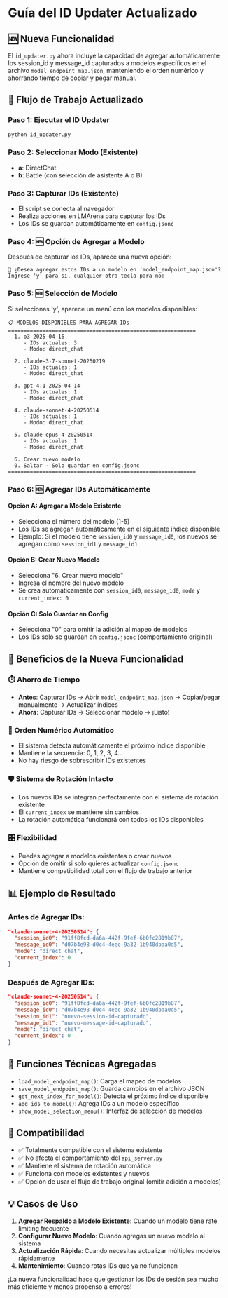 # Guía del ID Updater Actualizado

## 🆕 Nueva Funcionalidad

El `id_updater.py` ahora incluye la capacidad de agregar automáticamente los session_id y message_id capturados a modelos específicos en el archivo `model_endpoint_map.json`, manteniendo el orden numérico y ahorrando tiempo de copiar y pegar manual.

## 🔄 Flujo de Trabajo Actualizado

### Paso 1: Ejecutar el ID Updater
```bash
python id_updater.py
```

### Paso 2: Seleccionar Modo (Existente)
- **a**: DirectChat
- **b**: Battle (con selección de asistente A o B)

### Paso 3: Capturar IDs (Existente)
- El script se conecta al navegador
- Realiza acciones en LMArena para capturar los IDs
- Los IDs se guardan automáticamente en `config.jsonc`

### Paso 4: 🆕 Opción de Agregar a Modelo
Después de capturar los IDs, aparece una nueva opción:

```
🔄 ¿Desea agregar estos IDs a un modelo en 'model_endpoint_map.json'?
Ingrese 'y' para sí, cualquier otra tecla para no:
```

### Paso 5: 🆕 Selección de Modelo
Si seleccionas 'y', aparece un menú con los modelos disponibles:

```
📋 MODELOS DISPONIBLES PARA AGREGAR IDs
============================================================
  1. o3-2025-04-16
     - IDs actuales: 3
     - Modo: direct_chat

  2. claude-3-7-sonnet-20250219
     - IDs actuales: 1
     - Modo: direct_chat

  3. gpt-4.1-2025-04-14
     - IDs actuales: 1
     - Modo: direct_chat

  4. claude-sonnet-4-20250514
     - IDs actuales: 1
     - Modo: direct_chat

  5. claude-opus-4-20250514
     - IDs actuales: 1
     - Modo: direct_chat

  6. Crear nuevo modelo
  0. Saltar - Solo guardar en config.jsonc
============================================================
```

### Paso 6: 🆕 Agregar IDs Automáticamente

#### Opción A: Agregar a Modelo Existente
- Selecciona el número del modelo (1-5)
- Los IDs se agregan automáticamente en el siguiente índice disponible
- Ejemplo: Si el modelo tiene `session_id0` y `message_id0`, los nuevos se agregan como `session_id1` y `message_id1`

#### Opción B: Crear Nuevo Modelo
- Selecciona "6. Crear nuevo modelo"
- Ingresa el nombre del nuevo modelo
- Se crea automáticamente con `session_id0`, `message_id0`, `mode` y `current_index: 0`

#### Opción C: Solo Guardar en Config
- Selecciona "0" para omitir la adición al mapeo de modelos
- Los IDs solo se guardan en `config.jsonc` (comportamiento original)

## 🎯 Beneficios de la Nueva Funcionalidad

### ⏱️ Ahorro de Tiempo
- **Antes**: Capturar IDs → Abrir `model_endpoint_map.json` → Copiar/pegar manualmente → Actualizar índices
- **Ahora**: Capturar IDs → Seleccionar modelo → ¡Listo!

### 🔢 Orden Numérico Automático
- El sistema detecta automáticamente el próximo índice disponible
- Mantiene la secuencia: 0, 1, 2, 3, 4...
- No hay riesgo de sobrescribir IDs existentes

### 🛡️ Sistema de Rotación Intacto
- Los nuevos IDs se integran perfectamente con el sistema de rotación existente
- El `current_index` se mantiene sin cambios
- La rotación automática funcionará con todos los IDs disponibles

### 🎛️ Flexibilidad
- Puedes agregar a modelos existentes o crear nuevos
- Opción de omitir si solo quieres actualizar `config.jsonc`
- Mantiene compatibilidad total con el flujo de trabajo anterior

## 📊 Ejemplo de Resultado

### Antes de Agregar IDs:
```json
"claude-sonnet-4-20250514": {
  "session_id0": "91ff8fcd-da6a-442f-9fef-6b0fc2819b87",
  "message_id0": "d07b4e98-d0c4-4eec-9a32-1b940dbaa0d5",
  "mode": "direct_chat",
  "current_index": 0
}
```

### Después de Agregar IDs:
```json
"claude-sonnet-4-20250514": {
  "session_id0": "91ff8fcd-da6a-442f-9fef-6b0fc2819b87",
  "message_id0": "d07b4e98-d0c4-4eec-9a32-1b940dbaa0d5",
  "session_id1": "nuevo-session-id-capturado",
  "message_id1": "nuevo-message-id-capturado",
  "mode": "direct_chat",
  "current_index": 0
}
```

## 🔧 Funciones Técnicas Agregadas

- `load_model_endpoint_map()`: Carga el mapeo de modelos
- `save_model_endpoint_map()`: Guarda cambios en el archivo JSON
- `get_next_index_for_model()`: Detecta el próximo índice disponible
- `add_ids_to_model()`: Agrega IDs a un modelo específico
- `show_model_selection_menu()`: Interfaz de selección de modelos

## 🚀 Compatibilidad

- ✅ Totalmente compatible con el sistema existente
- ✅ No afecta el comportamiento del `api_server.py`
- ✅ Mantiene el sistema de rotación automática
- ✅ Funciona con modelos existentes y nuevos
- ✅ Opción de usar el flujo de trabajo original (omitir adición a modelos)

## 💡 Casos de Uso

1. **Agregar Respaldo a Modelo Existente**: Cuando un modelo tiene rate limiting frecuente
2. **Configurar Nuevo Modelo**: Cuando agregas un nuevo modelo al sistema
3. **Actualización Rápida**: Cuando necesitas actualizar múltiples modelos rápidamente
4. **Mantenimiento**: Cuando rotas IDs que ya no funcionan

¡La nueva funcionalidad hace que gestionar los IDs de sesión sea mucho más eficiente y menos propenso a errores!
